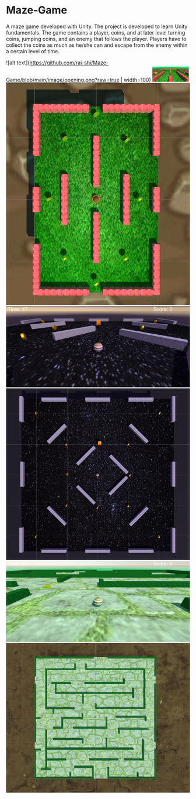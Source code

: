 # Maze-Game
A maze game developed with Unity. The project is developed to learn Unity fundamentals. The game contains a player, coins, and at later level turning coins, jumping coins, and an enemy that follows the player. Players have to collect the coins as much as he/she can and escape from the enemy within a certain level of time. 

![alt text](https://github.com/rai-shi/Maze-Game/blob/main/image/opening.png?raw=true | width=100)
<img src="https://github.com/rai-shi/Maze-Game/blob/main/image/level1.png?raw=true" width="100" >
![alt text](https://github.com/rai-shi/Maze-Game/blob/main/image/level1-2.png?raw=true)
![alt text](https://github.com/rai-shi/Maze-Game/blob/main/image/level2.png?raw=true)
![alt text](https://github.com/rai-shi/Maze-Game/blob/main/image/level2-2.png?raw=true)
![alt text](https://github.com/rai-shi/Maze-Game/blob/main/image/level3.png?raw=true)
![alt text](https://github.com/rai-shi/Maze-Game/blob/main/image/level3-2.png?raw=true)

